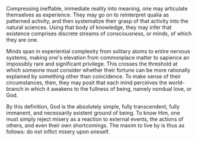 Compressing ineffable, immediate reality into meaning, one may articulate themselves as experience. They may go on to reinterpret qualia as patterned activity, and then systematize their grasp of that activity into the natural sciences. Using that body of knowledge, they may infer that existence comprises discrete streams of consciousness, or minds, of which they are one.

Minds span in experiential complexity from solitary atoms to entire nervous systems, making one's elevation from commonplace matter to sapience an impossibly rare and significant privilege. This crosses the threshold at which someone must consider whether their fortune can be more rationally explained by something other than coincidence. To make sense of their circumstances, then, they may posit that each mind perceives the world-branch in which it awakens to the fullness of being, namely nondual love, or God.

By this definition, God is the absolutely simple, fully transcendent, fully immanent, and necessarily existent ground of being. To know Him, one must simply reject misery as a reaction to external events, the actions of others, and even their own shortcomings. The maxim to live by is thus as follows: do not inflict misery upon oneself. 
